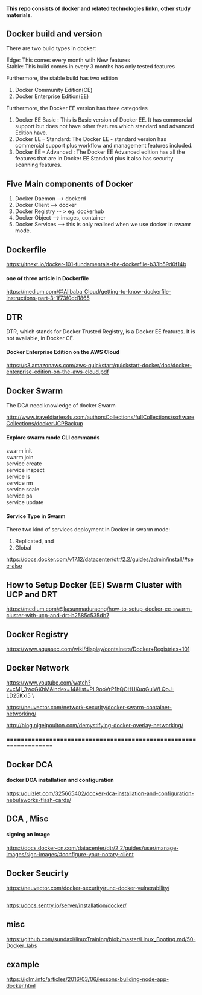 #### This repo consists of docker and related technologies linkn, other study materials.
## Docker build and version 
There are two build types in docker:

Edge: This comes every month wtih New features \
Stable: This  build comes in every 3 months has only tested features 

Furthermore, the stable build has two edition 
1. Docker Community Edition(CE)
2. Docker Enterprise Edition(EE)

Furthermore, the Docker EE version has three categories
1. Docker EE Basic : This is Basic version of Docker EE. It has commercial support but does not have other features which standard and advanced Edition have.
2. Docker EE – Standard: The Docker EE - standard version has commercial support plus workflow and management features included. 
3. Docker EE – Advanced : The Docker EE Advanced edition has all the features that are in Docker EE Standard plus it also has security scanning features. 

## Five Main components of Docker 
1. Docker Daemon   --> dockerd
2. Docker Client   --> docker
3. Docker Registry -- > eg. dockerhub
4. Docker Object   --> images, container 
5. Docker Services --> this is only realised when we use docker in swamr mode. 

##  Dockerfile
https://itnext.io/docker-101-fundamentals-the-dockerfile-b33b59d0f14b
#### one of three article in Dockerfile
https://medium.com/@Alibaba_Cloud/getting-to-know-dockerfile-instructions-part-3-1f73f0dd1865


## DTR
DTR, which stands for Docker Trusted Registry, is a Docker EE features. It is not available, in Docker CE. 

#### Docker Enterprise Edition on the AWS Cloud
https://s3.amazonaws.com/aws-quickstart/quickstart-docker/doc/docker-enterprise-edition-on-the-aws-cloud.pdf

## Docker Swarm
The DCA need knowledge of docker Swarm

http://www.traveldiaries4u.com/authorsCollections/fullCollections/softwareCollections/dockerUCPBackup
#### Explore swarm mode CLI commands

swarm init \
swarm join \
service create \
service inspect \
service ls  \
service rm \
service scale \
service ps \
service update 

#### Service Type in Swarm
There two kind of services deployment in Docker in swarm mode:
1. Replicated, and 
2. Global 



https://docs.docker.com/v17.12/datacenter/dtr/2.2/guides/admin/install/#see-also


## How to Setup Docker (EE) Swarm Cluster with UCP and DRT
https://medium.com/@kasunmaduraeng/how-to-setup-docker-ee-swarm-cluster-with-ucp-and-drt-b2585c535db7



## Docker Registry 
https://www.aquasec.com/wiki/display/containers/Docker+Registries+101


## Docker Network 
https://www.youtube.com/watch?v=cMj_3woGXhM&index=14&list=PL9ooVrP1hQOHUKuqGuiWLQoJ-LD25KxI5 \

https://neuvector.com/network-security/docker-swarm-container-networking/

http://blog.nigelpoulton.com/demystifying-docker-overlay-networking/

#### ==================================================================
## Docker DCA 
#### docker DCA installation and configuration 
https://quizlet.com/325665402/docker-dca-installation-and-configuration-nebulaworks-flash-cards/

## DCA , Misc
#### signing an image
https://docs.docker-cn.com/datacenter/dtr/2.2/guides/user/manage-images/sign-images/#configure-your-notary-client

## Docker Seucirty 
https://neuvector.com/docker-security/runc-docker-vulnerability/

## 
https://docs.sentry.io/server/installation/docker/



## misc
https://github.com/sundaxi/linuxTraining/blob/master/Linux_Booting.md/50-Docker_labs


## example
https://jdlm.info/articles/2016/03/06/lessons-building-node-app-docker.html
